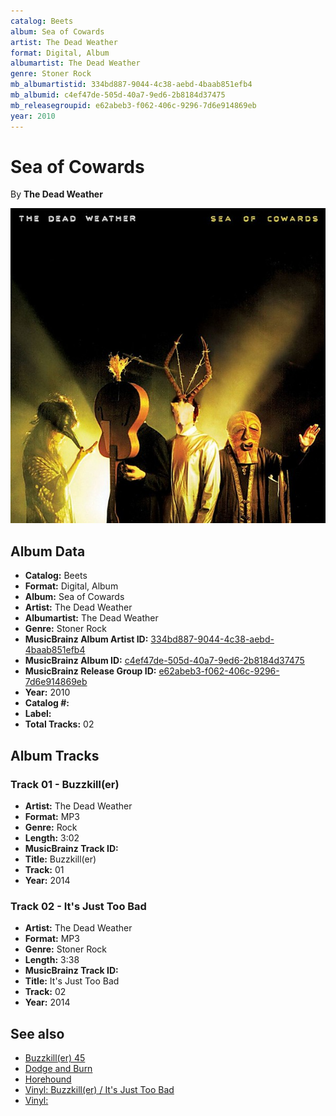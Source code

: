 ```yaml
---
catalog: Beets
album: Sea of Cowards
artist: The Dead Weather
format: Digital, Album
albumartist: The Dead Weather
genre: Stoner Rock
mb_albumartistid: 334bd887-9044-4c38-aebd-4baab851efb4
mb_albumid: c4ef47de-505d-40a7-9ed6-2b8184d37475
mb_releasegroupid: e62abeb3-f062-406c-9296-7d6e914869eb
year: 2010
---
```


# Sea of Cowards

By **The Dead Weather**

![](../../assets/beetscovers/The_Dead_Weather-Sea_of_Cowards.jpg)

## Album Data

- **Catalog:** Beets
- **Format:** Digital, Album
- **Album:** Sea of Cowards
- **Artist:** The Dead Weather
- **Albumartist:** The Dead Weather
- **Genre:** Stoner Rock
- **MusicBrainz Album Artist ID:** [334bd887-9044-4c38-aebd-4baab851efb4](https://musicbrainz.org/artist/334bd887-9044-4c38-aebd-4baab851efb4)
- **MusicBrainz Album ID:** [c4ef47de-505d-40a7-9ed6-2b8184d37475](https://musicbrainz.org/release/c4ef47de-505d-40a7-9ed6-2b8184d37475)
- **MusicBrainz Release Group ID:** [e62abeb3-f062-406c-9296-7d6e914869eb](https://musicbrainz.org/release-group/e62abeb3-f062-406c-9296-7d6e914869eb)
- **Year:** 2010
- **Catalog #:** 
- **Label:** 
- **Total Tracks:** 02

## Album Tracks

### Track 01 - Buzzkill(er)

- **Artist:** The Dead Weather
- **Format:** MP3
- **Genre:** Rock
- **Length:** 3:02
- **MusicBrainz Track ID:** [](https://musicbrainz.org/recording/)
- **Title:** Buzzkill(er)
- **Track:** 01
- **Year:** 2014

### Track 02 - It's Just Too Bad

- **Artist:** The Dead Weather
- **Format:** MP3
- **Genre:** Stoner Rock
- **Length:** 3:38
- **MusicBrainz Track ID:** [](https://musicbrainz.org/recording/)
- **Title:** It's Just Too Bad
- **Track:** 02
- **Year:** 2014


## See also

- [Buzzkill(er) 45](Buzzkiller_45.md)
- [Dodge and Burn](Dodge_and_Burn.md)
- [Horehound](Horehound.md)
- [Vinyl: Buzzkill(er) / It's Just Too Bad](../../Vinyl/The_Dead_Weather/Buzzkiller_-_Its_Just_Too_Bad.md)
- [Vinyl: ](../../Vinyl/The_Dead_Weather/The_Dead_Weather.md)
